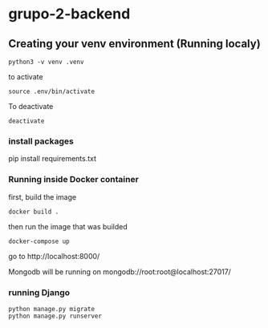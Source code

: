 # grupo-2-backend



## Creating your venv environment (Running localy)
```
python3 -v venv .venv
```
to activate 
```
source .env/bin/activate
```
To deactivate
```
deactivate
```

### install packages 
pip install requirements.txt

### Running inside Docker container
first, build the image
```
docker build .
```
then run the image that was builded 
```
docker-compose up
```
go to http://localhost:8000/

Mongodb will be running on mongodb://root:root@localhost:27017/
### running Django
```
python manage.py migrate
python manage.py runserver
```